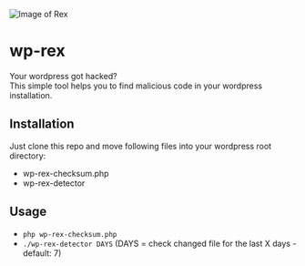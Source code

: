 ![Image of Rex](https://www.wisst-ihr-noch.de/wp-content/uploads/2017/02/kommissar-rex.jpg)
# wp-rex
Your wordpress got hacked?  
This simple tool helps you to find malicious code in your wordpress installation. 

## Installation
Just clone this repo and move following files into your wordpress root directory:
- wp-rex-checksum.php
- wp-rex-detector  

## Usage
- `php wp-rex-checksum.php`
- `./wp-rex-detector DAYS` (DAYS = check changed file for the last X days - default: 7)
